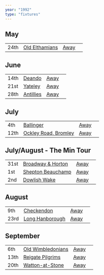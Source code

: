 ```yaml
---
year: "1992"
type: "fixtures"
---
```


## May

|  |  |  |  |
|:---|:---|:---|:---|
| 24th | [Old Elthamians](/1992/old-elthamians) | [Away]() |

## June

|  |  |  |  |
|:---|:---|:---|:---|
| 14th | [Deando](/1992/deando) | [Away]() |
| 21st | [Yateley](/1992/yateley) | [Away]() |
| 28th | [Antillies](/1992/antillies) | [Away]() |

## July

|  |  |  |  |
|:---|:---|:---|:---|
| 4th | [Ballinger](/1992/ballinger) | [Away]() |
| 12th | [Ockley Road, Bromley](/1992/ockley-road-bromley) | [Away]() |

## July/August - The Min Tour

|  |  |  |  |
|:---|:---|:---|:---|
| 31st | [Broadway & Horton](/1992/broadway-and-horton) | [Away](https://goo.gl/maps/orv3RETHUX95dBWv7) |
| 1st | [Shepton Beauchamp](/1992/shepton-beauchamp) | [Away](https://goo.gl/maps/U9dz6eSd2xoKyCbLA) |
| 2nd | [Dowlish Wake](/1992/dowlish-wake) | [Away](https://goo.gl/maps/b8LCqQEPKGkiWa7f6) |

## August

|  |  |  |  |
|:---|:---|:---|:---|
| 9th | [Checkendon](/1992/checkendon) | [Away]() |
| 23rd | [Long Hanborough](/1992/long-hanborough) | [Away](https://goo.gl/maps/6LxZBbPRzeLCtiJR7) |

## September

|  |  |  |  |
|:---|:---|:---|:---|
| 6th | [Old Wimbledonians](/1992/old-wimbledonians) | [Away]() |
| 13th | [Reigate Pilgrims](/1992/reigate-pilgrims) | [Away]() |
| 20th | [Watton-at-Stone](/1992/watton-at-stone) | [Away]() |